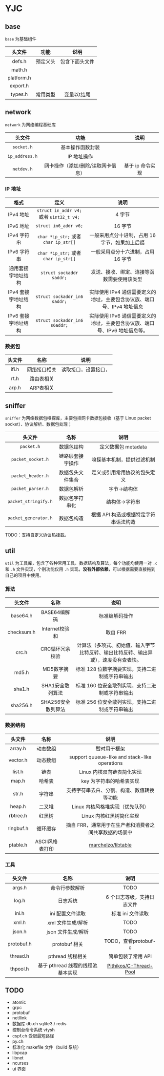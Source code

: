# YJC

## base

`base` 为基础组件

头文件|功能|说明
:---:|:---:|:---:
defs.h|预定义头|包含下面头文件
math.h|
platform.h|
export.h|
types.h|常用类型|变量以t结尾

## network

`network` 为网络编程基础库

头文件|功能|说明
:---:|:---:|:---:
`socket.h`|基本操作函数封装|
`ip_address.h`|IP 地址操作|
`netdev.h`|网卡操作（添加/删除/读取网卡信息）|基于 ip 命令实现

### IP 地址

格式|定义|说明
:---:|:---:|:---:
IPv4 地址| `struct in_addr v4;` 或者 `uint32_t v4;`|4 字节
IPv6 地址| `struct in6_addr v6;` |16 字节
IPv4 字符串|`char *ip_str;` 或者 `char ip_str[]` |一般采用点分十进制，占用 16 字节，如果加上后缀
IPv6 字符串|`char *ip_str;` 或者 `char ip_str[]` |一般采用点分十六进制，占用 16 字节
通用套接字地址结构|`struct sockaddr saddr;`|发送、接收、绑定、连接等函数需要使用该类型
IPv4 套接字地址结构|`struct sockaddr_in6 saddr;`|实际使用 IPv4 通信需要定义的地址，主要包含协议族、端口号、IPv4 地址信息
IPv6 套接字地址结构|`struct sockaddr_in6 s6addr;`|实际使用 IPv6 通信需要定义的地址，主要包含协议族、端口号、IPv6 地址信息等。

### 数据包

头文件 | 名称 | 说明
:---:|:---:|:---:
ifi.h|网络接口相关|读取接口，设置接口，
rt.h|路由表相关|
arp.h|ARP表相关|

## sniffer

`sniffer` 为网络数据包嗅探库，主要包括网卡数据包接收（基于 Linux packet socket）、协议解析、数据包处理；

头文件 | 名称 | 说明
:---:|:---:|:---:
`packet.h`|数据包结构|定义数据包 metadata
`packet_socket.h`|链路层套接字操作|嗅探基本机制，提供过滤机制
`packet_header.h`|数据包头文件集合|定义或引用常用协议的包头定义
`packet_parser.h`|数据包解析|字节->结构体
`packet_stringify.h`|数据包字符串化|结构体->字符串
`packet_generator.h`|数据包构造|根据 API 构造或根据特定字符串语法构造

TODO：支持自定义协议热挂载。

## util

`util` 为工具库，包含了各种常用工具、数据结构及算法，每个功能均使用一对 `.c` 和 `.h` 文件实现，个别功能仅用 `.h` 实现，**没有外部依赖**，可以根据需要直接拖到自己的项目中使用。

### 算法

头文件 | 名称 | 说明
:---:|:---:|:---:
base64.h|BASE64编解码|标准编解码操作
checksum.h|Internet校验和|取自 FRR
crc.h|CRC循环冗余校验|计算法（多项式、初始值、输入字节比特反转、输出比特反转、输出异或），速度没有查表快。
md5.h|MD5数字摘要|标准 128 位数字摘要实现，支持二进制或字符串输出
sha1.h|SHA1安全散列算法|标准 160 位安全散列实现，支持二进制或字符串输出
sha256.h|SHA256安全散列算法|标准 256 位安全散列实现，支持二进制或字符串输出

### 数据结构

头文件 | 名称 | 说明
:---:|:---:|:---:
array.h|动态数组|暂时用于框架
vector.h|动态数组|support quueue-like and stack-like operations
list.h|链表|Linux 内核双向链表简化实现
map.h|哈希表|key 为字符串的哈希表实现
str.h|字符串|支持字符串去白、分割、构造、数值转换等功能
heap.h|二叉堆|Linux 内核风格堆实现（优先队列）
rbtree.h|红黑树|Linux 内核红黑树简化实现
ringbuf.h|循环缓存|摘自 FRR，通常用于在生产者和消费者之间共享数据的场景中
ptable.h|ASCII风格表打印|[marchelzo/libtable](https://github.com/marchelzo/libtable)

### 工具

头文件 | 名称 | 说明
:---:|:---:|:---:
args.h|命令行参数解析|TODO
log.h|日志系统|6 个日志等级，支持日志文件
ini.h|ini 配置文件读取|标准 ini 文件读取
xml.h|xml 文件生成/解析|TODO
json.h|json 文件生成/解析|TODO
protobuf.h|protobuf 相关|TODO，查看protobuf-c
thread.h|pthread 线程相关|简单包装了常用 API
thpool.h|基于 pthread 线程的线程池基本实现|[Pithikos/C-Thread-Pool](https://github.com/Pithikos/C-Thread-Pool)

## TODO

- atomic
- grpc
- protobuf
- netllink
- 数据库 db.ch sqlite3 / redis
- 控制台命令系统 vtysh
- cspf.ch 受限最短路径
- py.ch
- 标准化 makefile 文件（build 系统）
- libpcap
- libnet
- ncurses
- ui 界面
